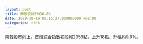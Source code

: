 ```yaml
---
layout: post
title: 韓股初段升約0.8%
date: 2020-10-19 08:16:27.000000000 +08:00
categories: rthk
---
```


南韓股市向上，首爾綜合指數初段報2359點，上升18點，升幅約0.8%。
